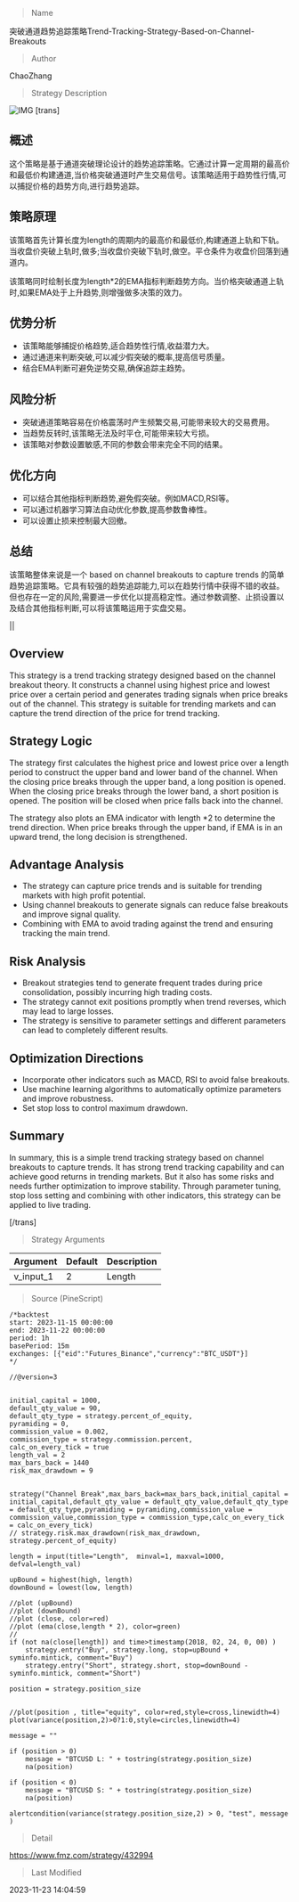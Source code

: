 
> Name

突破通道趋势追踪策略Trend-Tracking-Strategy-Based-on-Channel-Breakouts

> Author

ChaoZhang

> Strategy Description

![IMG](https://www.fmz.com/upload/asset/1e9cdfa81d6de251bf4.png)
[trans]

## 概述

这个策略是基于通道突破理论设计的趋势追踪策略。它通过计算一定周期的最高价和最低价构建通道,当价格突破通道时产生交易信号。该策略适用于趋势性行情,可以捕捉价格的趋势方向,进行趋势追踪。

## 策略原理  

该策略首先计算长度为length的周期内的最高价和最低价,构建通道上轨和下轨。当收盘价突破上轨时,做多;当收盘价突破下轨时,做空。平仓条件为收盘价回落到通道内。

该策略同时绘制长度为length*2的EMA指标判断趋势方向。当价格突破通道上轨时,如果EMA处于上升趋势,则增强做多决策的效力。

## 优势分析

- 该策略能够捕捉价格趋势,适合趋势性行情,收益潜力大。
- 通过通道来判断突破,可以减少假突破的概率,提高信号质量。  
- 结合EMA判断可避免逆势交易,确保追踪主趋势。

## 风险分析 

- 突破通道策略容易在价格震荡时产生频繁交易,可能带来较大的交易费用。
-  当趋势反转时,该策略无法及时平仓,可能带来较大亏损。
-  该策略对参数设置敏感,不同的参数会带来完全不同的结果。

## 优化方向

- 可以结合其他指标判断趋势,避免假突破。例如MACD,RSI等。
- 可以通过机器学习算法自动优化参数,提高参数鲁棒性。
- 可以设置止损来控制最大回撤。

## 总结

该策略整体来说是一个 based on channel breakouts to capture trends 的简单趋势追踪策略。它具有较强的趋势追踪能力,可以在趋势行情中获得不错的收益。但也存在一定的风险,需要进一步优化以提高稳定性。通过参数调整、止损设置以及结合其他指标判断,可以将该策略运用于实盘交易。

||

## Overview

This strategy is a trend tracking strategy designed based on the channel breakout theory. It constructs a channel using highest price and lowest price over a certain period and generates trading signals when price breaks out of the channel. This strategy is suitable for trending markets and can capture the trend direction of the price for trend tracking.  

## Strategy Logic

The strategy first calculates the highest price and lowest price over a length period to construct the upper band and lower band of the channel. When the closing price breaks through the upper band, a long position is opened. When the closing price breaks through the lower band, a short position is opened. The position will be closed when price falls back into the channel.  

The strategy also plots an EMA indicator with length *2 to determine the trend direction. When price breaks through the upper band, if EMA is in an upward trend, the long decision is strengthened.    

## Advantage Analysis

- The strategy can capture price trends and is suitable for trending markets with high profit potential.
- Using channel breakouts to generate signals can reduce false breakouts and improve signal quality.   
- Combining with EMA to avoid trading against the trend and ensuring tracking the main trend.

## Risk Analysis   

- Breakout strategies tend to generate frequent trades during price consolidation, possibly incurring high trading costs.  
- The strategy cannot exit positions promptly when trend reverses, which may lead to large losses.
- The strategy is sensitive to parameter settings and different parameters can lead to completely different results.

## Optimization Directions 

- Incorporate other indicators such as MACD, RSI to avoid false breakouts.
- Use machine learning algorithms to automatically optimize parameters and improve robustness. 
- Set stop loss to control maximum drawdown.

## Summary

In summary, this is a simple trend tracking strategy based on channel breakouts to capture trends. It has strong trend tracking capability and can achieve good returns in trending markets. But it also has some risks and needs further optimization to improve stability. Through parameter tuning, stop loss setting and combining with other indicators, this strategy can be applied to live trading.

[/trans]

> Strategy Arguments



|Argument|Default|Description|
|----|----|----|
|v_input_1|2|Length|


> Source (PineScript)

``` pinescript
/*backtest
start: 2023-11-15 00:00:00
end: 2023-11-22 00:00:00
period: 1h
basePeriod: 15m
exchanges: [{"eid":"Futures_Binance","currency":"BTC_USDT"}]
*/

//@version=3


initial_capital = 1000,
default_qty_value = 90,
default_qty_type = strategy.percent_of_equity,
pyramiding = 0,
commission_value = 0.002,
commission_type = strategy.commission.percent,
calc_on_every_tick = true
length_val = 2
max_bars_back = 1440
risk_max_drawdown = 9


strategy("Channel Break",max_bars_back=max_bars_back,initial_capital = initial_capital,default_qty_value = default_qty_value,default_qty_type = default_qty_type,pyramiding = pyramiding,commission_value = commission_value,commission_type = commission_type,calc_on_every_tick = calc_on_every_tick)
// strategy.risk.max_drawdown(risk_max_drawdown, strategy.percent_of_equity) 

length = input(title="Length",  minval=1, maxval=1000, defval=length_val)

upBound = highest(high, length)
downBound = lowest(low, length)

//plot (upBound)
//plot (downBound)
//plot (close, color=red)
//plot (ema(close,length * 2), color=green)
//
if (not na(close[length]) and time>timestamp(2018, 02, 24, 0, 00) )
    strategy.entry("Buy", strategy.long, stop=upBound + syminfo.mintick, comment="Buy")
    strategy.entry("Short", strategy.short, stop=downBound - syminfo.mintick, comment="Short")
    
position = strategy.position_size
    
    
//plot(position , title="equity", color=red,style=cross,linewidth=4)
plot(variance(position,2)>0?1:0,style=circles,linewidth=4)

message = ""

if (position > 0) 
    message = "BTCUSD L: " + tostring(strategy.position_size)
    na(position)
    
if (position < 0) 
    message = "BTCUSD S: " + tostring(strategy.position_size)
    na(position)

alertcondition(variance(strategy.position_size,2) > 0, "test", message )
```

> Detail

https://www.fmz.com/strategy/432994

> Last Modified

2023-11-23 14:04:59
